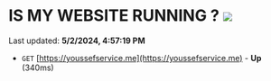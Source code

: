# IS MY WEBSITE RUNNING ? [![](https://img.shields.io/static/v1?label=Sponsor&message=%E2%9D%A4&logo=GitHub&color=%23fe8e86)](https://github.com/sponsors/<username>)

Last updated: **5/2/2024, 4:57:19 PM**

- `GET` [https://youssefservice.me](https://youssefservice.me) - **Up** (340ms)
